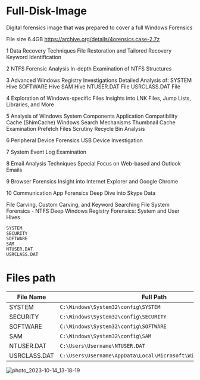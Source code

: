 # Full-Disk-Image
Digital forensics image that was prepared to cover a full Windows Forensics 

File size 6.4GB https://archive.org/details/4orensics.case-2.7z

   1 Data Recovery Techniques
        File Restoration and Tailored Recovery
        Keyword Identification

   2 NTFS Forensic Analysis
        In-depth Examination of NTFS Structures

   3 Advanced Windows Registry Investigations
        Detailed Analysis of:
            SYSTEM Hive
            SOFTWARE Hive
            SAM Hive
            NTUSER.DAT File
            USRCLASS.DAT File

   4 Exploration of Windows-specific Files
        Insights into LNK Files, Jump Lists, Libraries, and More

   5 Analysis of Windows System Components
        Application Compatibility Cache (ShimCache)
        Windows Search Mechanisms
        Thumbnail Cache Examination
        Prefetch Files Scrutiny
        Recycle Bin Analysis

   6 Peripheral Device Forensics
        USB Device Investigation

   7 System Event Log Examination

   8 Email Analysis Techniques
        Special Focus on Web-based and Outlook Emails

   9 Browser Forensics
        Insight into Internet Explorer and Google Chrome

   10 Communication App Forensics
        Deep Dive into Skype Data
        
File Carving, Custom Carving, and Keyword Searching
File System Forensics - NTFS
Deep Windows Registry Forensics: System and User Hives

    SYSTEM
    SECURITY
    SOFTWARE
    SAM
    NTUSER.DAT
    USRCLASS.DAT

# Files path 
| File Name    | Full Path                                     |
|--------------|----------------------------------------------|
| SYSTEM       | `C:\Windows\System32\config\SYSTEM`         |
| SECURITY     | `C:\Windows\System32\config\SECURITY`       |
| SOFTWARE     | `C:\Windows\System32\config\SOFTWARE`       |
| SAM          | `C:\Windows\System32\config\SAM`            |
| NTUSER.DAT   | `C:\Users\Username\NTUSER.DAT`              |
| USRCLASS.DAT | `C:\Users\Username\AppData\Local\Microsoft\Windows\UsrClass.dat` |

![photo_2023-10-14_13-18-19](https://github.com/vm32/Full-Disk-Image/assets/21219411/fa471e97-959c-4ed5-8bcb-dd7584d4b70a)
